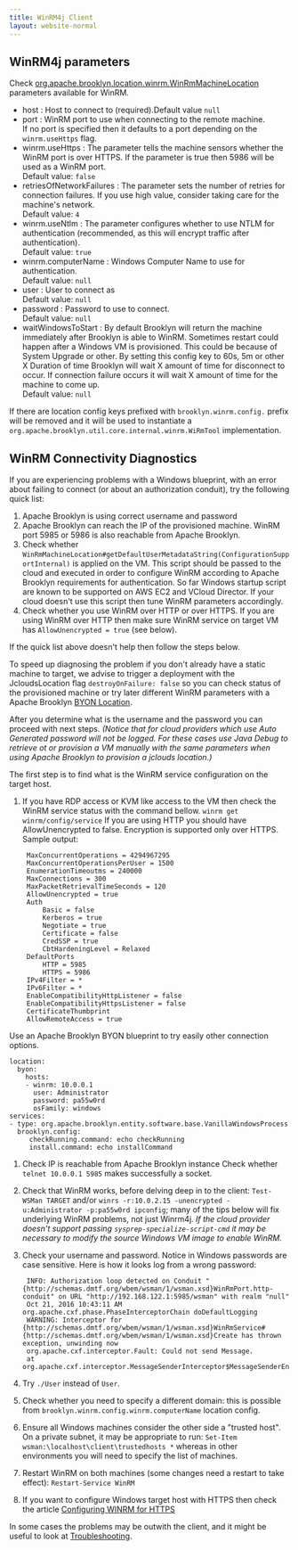 ```yaml
---
title: WinRM4j Client
layout: website-normal
---
```


## WinRM4j parameters

Check [org.apache.brooklyn.location.winrm.WinRmMachineLocation](https://github.com/apache/brooklyn-server/blob/master/software/winrm/src/main/java/org/apache/brooklyn/location/winrm/WinRmMachineLocation.java#L82-L112)
parameters available for WinRM.

* host <String>: Host to connect to (required).Default value `null`
* port <Integer>: WinRM port to use when connecting to the remote machine.<br>
  If no port is specified then it defaults to a port depending on the `winrm.useHttps` flag.
* winrm.useHttps <Boolean>: The parameter tells the machine sensors whether the WinRM port is over HTTPS. If the parameter is true then 5986 will be used as a WinRM port.<br>
  Default value: `false`
* retriesOfNetworkFailures <Integer>: The parameter sets the number of retries for connection failures. If you use high value, consider taking care for the machine's network.<br>
  Default value: `4`
* winrm.useNtlm <Boolean>: The parameter configures whether to use NTLM for authentication (recommended, as this will encrypt traffic after authentication).<br>
  Default value: `true`
* winrm.computerName <String>: Windows Computer Name to use for authentication.<br>
  Default value: `null`
* user <String>: User to connect as<br>
  Default value: `null`
* password <String>: Password to use to connect.<br>
  Default value: `null`
* waitWindowsToStart <Duration>: By default Brooklyn will return the machine immediately after Brooklyn is able to WinRM. Sometimes restart could happen after a Windows VM is provisioned.
  This could be because of System Upgrade or other.
  By setting this config key to 60s, 5m or other X Duration of time Brooklyn will wait X amount of time for disconnect to occur.
  If connection failure occurs it will wait X amount of time for the machine to come up.<br>
  Default value: `null`

If there are location config keys prefixed with `brooklyn.winrm.config.` prefix will be removed
and it will be used to instantiate a `org.apache.brooklyn.util.core.internal.winrm.WiRmTool` implementation.

## WinRM Connectivity Diagnostics

If you are experiencing problems with a Windows blueprint,
with an error about failing to connect (or about an authorization conduit),
try the following quick list:

1. Apache Brooklyn is using correct username and password
1. Apache Brooklyn can reach the IP of the provisioned machine. WinRM port 5985 or 5986 is also reachable from Apache Brooklyn.
1. Check whether `WinRmMachineLocation#getDefaultUserMetadataString(ConfigurationSupportInternal)` is applied on the VM.
   This script should be passed to the cloud and executed in order to configure WinRM according to Apache Brooklyn requirements for authentication.
   So far Windows startup script are known to be supported on AWS EC2 and VCloud Director.
   If your cloud doesn't use this script then tune WinRM parameters accordingly.
1. Check whether you use WinRM over HTTP or over HTTPS. If you are using WinRM over HTTP then make sure WinRM service on target VM has `AllowUnencrypted = true` (see below).

If the quick list above doesn't help then follow the steps below.

To speed up diagnosing the problem if you don't already have a static machine to target,
we advise to trigger a deployment with the JcloudsLocation flag `destroyOnFailure: false` so you can check status of the provisioned machine
or try later different WinRM parameters with a Apache Brooklyn [BYON Location](/guide/locations#byon).

After you determine what is the username and the password you can proceed with next steps.
*(Notice that for cloud providers which use Auto Generated password will not be logged.
For these cases use Java Debug to retrieve ot or provision a VM manually with the same parameters when using Apache Brooklyn to provision a jclouds location.)*

The first step is to find what is the WinRM service configuration on the target host.

1. If you have RDP access or KVM like access to the VM then check the WinRM service status with the command bellow.
   `winrm get winrm/config/service`
   If you are using HTTP you should have AllowUnencrypted to false.
   Encryption is supported only over HTTPS.
   Sample output:

        MaxConcurrentOperations = 4294967295
        MaxConcurrentOperationsPerUser = 1500
        EnumerationTimeoutms = 240000
        MaxConnections = 300
        MaxPacketRetrievalTimeSeconds = 120
        AllowUnencrypted = true
        Auth
            Basic = false
            Kerberos = true
            Negotiate = true
            Certificate = false
            CredSSP = true
            CbtHardeningLevel = Relaxed
        DefaultPorts
            HTTP = 5985
            HTTPS = 5986
        IPv4Filter = *
        IPv6Filter = *
        EnableCompatibilityHttpListener = false
        EnableCompatibilityHttpsListener = false
        CertificateThumbprint
        AllowRemoteAccess = true

Use an Apache Brooklyn BYON blueprint to try easily other connection options.

    location:
      byon:
        hosts:
        - winrm: 10.0.0.1
          user: Administrator
          password: pa55w0rd
          osFamily: windows
    services:
    - type: org.apache.brooklyn.entity.software.base.VanillaWindowsProcess
      brooklyn.config:
         checkRunning.command: echo checkRunning
         install.command: echo installCommand

1. Check IP is reachable from Apache Brooklyn instance
   Check whether `telnet 10.0.0.1 5985` makes successfully a socket.
1. Check that WinRM works, before delving deep in to the client: `Test-WSMan TARGET` and/or `winrs -r:10.0.2.15 -unencrypted -u:Administrator -p:pa55w0rd ipconfig`;
   many of the tips below will fix underlying WinRM problems, not just Winrm4j.
   *If the cloud provider doesn't support passing `sysprep-specialize-script-cmd` it may be necessary to modify the source Windows VM image to enable WinRM.* 
1. Check your username and password. Notice in Windows passwords are case sensitive.
   Here is how it looks log from a wrong password:

        INFO: Authorization loop detected on Conduit "{http://schemas.dmtf.org/wbem/wsman/1/wsman.xsd}WinRmPort.http-conduit" on URL "http://192.168.122.1:5985/wsman" with realm "null"
        Oct 21, 2016 10:43:11 AM org.apache.cxf.phase.PhaseInterceptorChain doDefaultLogging
        WARNING: Interceptor for {http://schemas.dmtf.org/wbem/wsman/1/wsman.xsd}WinRmService#{http://schemas.dmtf.org/wbem/wsman/1/wsman.xsd}Create has thrown exception, unwinding now
        org.apache.cxf.interceptor.Fault: Could not send Message.
        at org.apache.cxf.interceptor.MessageSenderInterceptor$MessageSenderEndingInterceptor.handleMessage(MessageSenderInterceptor.java:64)

1. Try `./User` instead of `User`.
1. Check whether you need to specify a different domain: this is possible from `brooklyn.winrm.config.winrm.computerName` location config.
1. Ensure all Windows machines consider the other side a "trusted host". On a private subnet, it may be appropriate to run: `Set-Item wsman:\localhost\client\trustedhosts *`
   whereas in other environments you will need to specify the list of machines.
1. Restart WinRM on both machines (some changes need a restart to take effect): `Restart-Service WinRM`
1. If you want to configure Windows target host with HTTPS then check the article [Configuring WINRM for HTTPS](https://support.microsoft.com/en-us/kb/2019527)

In some cases the problems may be outwith the client, and it might be useful to look at [Troubleshooting](troubleshoot).

